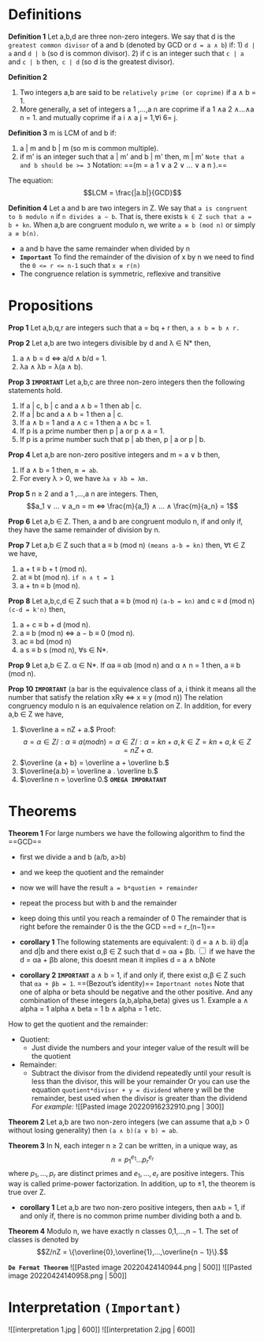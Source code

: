 # Definitions
**Definition 1** 
Let a,b,d are three non-zero integers. We say that d is the `greatest common divisor` of a and b (denoted by GCD or `d = a ∧ b`) if:
	1) `d | a` and `d | b` (so d is common divisor).
	2) if c is an integer such that `c | a` and `c | b` then,` c | d` (so d is the greatest divisor).

**Definition 2**
1) Two integers a,b are said to be `relatively prime (or coprime)` if a ∧ b = 1.
2) More generally, a set of integers a 1 ,...,a n are coprime if a 1 ∧a 2 ∧...∧a n = 1. and mutually coprime if a i ∧ a j = 1,∀i 6= j.

**Definition 3**
m is LCM of and b if:
1) a | m and b | m (so m is common multiple).
2) if m' is an integer such that a | m' and b | m' then, m | m'
`Note that a and b should be >= 3`
Notation: ==(m = a 1 ∨ a 2 ∨ ... ∨ a n ).==

The equation:
$$LCM = \frac{|a.b|}{GCD}$$

**Definition 4**
Let a and b are two integers in Z. We say that `a is congruent to b modulo n` if `n divides a − b`. That is, there exists `k ∈ Z such that a = b + kn`. When a,b are congruent modulo n, we write `a ≡ b (mod n)` or simply` a ≡ b(n)`.
- a and b have the same remainder when divided by n
- **`Important`**
To find the remainder of the division of x by n we need to find the `0 <= r <= n-1` such that `x ≡ r(n)`
- The congruence relation is symmetric, reflexive and transitive
# Propositions
**Prop 1**
Let a,b,q,r are integers such that a = bq + r then, `a ∧ b = b ∧ r.`

**Prop 2**
Let a,b are two integers divisible by d and λ ∈ N* then,
1) a ∧ b = d ⇔ a/d ∧ b/d = 1.
2) λa ∧ λb = λ(a ∧ b).

**Prop 3 `IMPORTANT`**
Let a,b,c are three non-zero integers then the following statements hold.
1) If a | c, b | c and a ∧ b = 1 then ab | c.
2) If a | bc and a ∧ b = 1 then a | c.
3) If a ∧ b = 1 and a ∧ c = 1 then a ∧ bc = 1.
4) If p is a prime number then p | a or p ∧ a = 1.
5) If p is a prime number such that p | ab then, p | a or p | b.
   


**Prop 4**
Let a,b are non-zero positive integers and m = a ∨ b then,
1) If a ∧ b = 1 then, `m = ab`.
2) For every λ > 0, we have `λa ∨ λb = λm.`

**Prop 5**
n ≥ 2 and a 1 ,...,a n are integers. Then,
$$a_1 ∨ ... ∨ a_n = m ⇔ \frac{m}{a_1} ∧ ... ∧ \frac{m}{a_n} = 1$$

**Prop 6**
Let a,b ∈ Z. Then, a and b are congruent modulo n, if and only if, they have the same remainder of division by n.

**Prop 7**
Let a,b ∈ Z such that a ≡ b (mod n) `(means a-b = kn)` then, ∀t ∈ Z we have,
1) a + t ≡ b + t (mod n).
2) at ≡ bt (mod n). `if n ∧ t = 1`
3) a + tn ≡ b (mod n).

**Prop 8**
Let a,b,c,d ∈ Z such that a ≡ b (mod n) `(a-b = kn)` and c ≡ d (mod n) `(c-d = k'n)` then,
1) a + c ≡ b + d (mod n).
2) a ≡ b (mod n) ⇔ a − b ≡ 0 (mod n).
3) ac ≡ bd (mod n)
4) a s ≡ b s (mod n), ∀s ∈ N*. 

**Prop 9**
Let a,b ∈ Z. α ∈ N*. If αa ≡ αb (mod n) and α ∧ n = 1 then, a ≡ b (mod n).

**Prop 10 `IMPORTANT`**
(a bar is the equivalence class of a, i think it means all the number that satisfy the relation xRy ⇔ x ≡ y (mod n))
The relation congruency modulo n is an equivalence relation on Z. In addition, for every a,b ∈ Z we have,
1) $\overline a = nZ + a.$
Proof:
$$a = {α ∈ Z/ : α ≡ a (mod n)} = {α ∈ Z/ : α = kn + a,k ∈ Z} = {kn + a,k ∈ Z} = nZ + a.$$
3) $\overline {a + b} = \overline a + \overline b.$
4) $\overline{a.b} = \overline a . \overline b.$
5) $\overline n = \overline 0.$ **`OMEGA IMPORATANT`**

# Theorems
**Theorem 1**
For large numbers we have the following algorithm to find the ==GCD==
- first we divide a and b (a/b, a>b)
- and we keep the quotient and the remainder
- now we will have the result `a = b*quotien + remainder`
- repeat the process but with b and the remainder
- keep doing this until you reach a remainder of 0
The remainder that is right before the remainder 0 is the the GCD ==d = r_(n−1)==

- **corollary 1**
The following statements are equivalent:
i) d = a ∧ b.
ii) d|a and d|b and there exist α,β ∈ Z such that d = αa + βb.
<label class="ob-comment" title="" style="">  <input type="checkbox"> <span style=""> if we have the  d = αa + βb alone, this doesnt mean it implies d = a ∧ b</span>Note</label>



- **corollary 2 `IMPORTANT`**
a ∧ b = 1, if and only if, there exist α,β ∈ Z such that `αa + βb = 1`. ==(Bezout’s identity)==
`Importnant notes`
Note that one of alpha or beta should be negative and the other positive. And any combination of these integers (a,b,alpha,beta) gives us 1. Example
a ∧ alpha = 1
alpha ∧ beta = 1
b ∧  alpha = 1 
etc.

How to get the quotient and the remainder:
- Quotient:
	- Just divide the numbers and your integer value of the result will be the quotient
- Remainder:
	- Subtract the divisor from the dividend repeatedly until your result is less than the divisor, this will be your remainder
	  Or you can use the equation `quotient*divisor + y = dividend` where y will be the remainder, best used when the divisor is greater than the dividend  
	  _For example:_
		![[Pasted image 20220916232910.png | 300]]

**Theorem 2**
Let a,b are two non-zero integers (we can assume that a,b > 0 without losing generality) then `(a ∧ b)(a ∨ b) = ab`.

**Theorem 3**
In N, each integer n ≥ 2 can be written, in a unique way, as
$$n = p^{e_1}_1 ... p^{e_r}_r$$
where $p_1,...,p_r$ are distinct primes and $e_1 ,...,e_r$ are positive integers. This way is called prime-power factorization. In addition, up to ±1, the theorem is true over Z.
- **corollary 1**
Let a,b are two non-zero positive integers, then a∧b = 1, if and only if, there
is no common prime number dividing both a and b.

**Theorem 4**
Modulo n, we have exactly n classes 0,1,...,n − 1. The set of classes is denoted by
$$Z/nZ = \{\overline{0},\overline{1},...,\overline{n − 1}\}.$$

**`De Fermat Theorem`**
![[Pasted image 20220424140944.png | 500]]
![[Pasted image 20220424140958.png | 500]]
# Interpretation `(Important)`
![[interpretation 1.jpg | 600]]
![[interpretation 2.jpg | 600]]